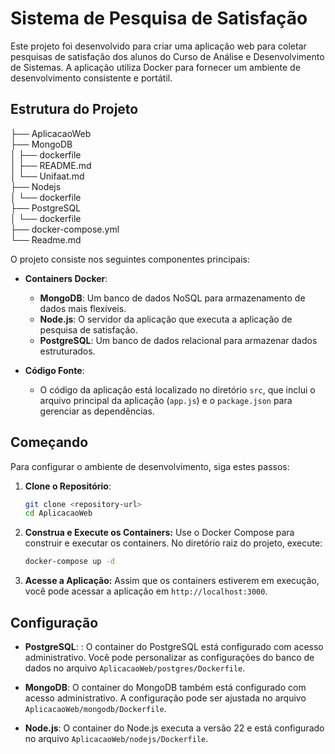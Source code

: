 # Sistema de Pesquisa de Satisfação

Este projeto foi desenvolvido para criar uma aplicação web para coletar pesquisas de satisfação dos alunos do Curso de Análise e Desenvolvimento de Sistemas. A aplicação utiliza Docker para fornecer um ambiente de desenvolvimento consistente e portátil.


## Estrutura do Projeto

├── AplicacaoWeb<br>
├── MongoDB<br>
│ ├── dockerfile<br>
│ ├── README.md<br>
│ └── Unifaat.md<br>
├── Nodejs<br>
│ └── dockerfile<br>
├── PostgreSQL<br>
│ └── dockerfile<br>
├── docker-compose.yml<br>
└── Readme.md<br>

O projeto consiste nos seguintes componentes principais:

- **Containers Docker**:
  - **MongoDB**: Um banco de dados NoSQL para armazenamento de dados mais flexíveis.
  - **Node.js**: O servidor da aplicação que executa a aplicação de pesquisa de satisfação.
  - **PostgreSQL**: Um banco de dados relacional para armazenar dados estruturados.

- **Código Fonte**:
  - O código da aplicação está localizado no diretório `src`, que inclui o arquivo principal da aplicação (`app.js`) e o `package.json` para gerenciar as dependências.

## Começando

Para configurar o ambiente de desenvolvimento, siga estes passos:

1. **Clone o Repositório**:
   ```bash
   git clone <repository-url>
   cd AplicacaoWeb
   ```

2. **Construa e Execute os Containers:** Use o Docker Compose para construir e executar os containers. No diretório raiz do projeto, execute:
   ```bash
   docker-compose up -d
   ```

3. **Acesse a Aplicação:** Assim que os containers estiverem em execução, você pode acessar a aplicação em `http://localhost:3000`.

## Configuração

- **PostgreSQL**: : O container do PostgreSQL está configurado com acesso administrativo. Você pode personalizar as configurações do banco de dados no arquivo `AplicacaoWeb/postgres/Dockerfile`.

- **MongoDB**: O container do MongoDB também está configurado com acesso administrativo. A configuração pode ser ajustada no arquivo `AplicacaoWeb/mongodb/Dockerfile`.

- **Node.js**: O container do Node.js executa a versão 22 e está configurado no arquivo `AplicacaoWeb/nodejs/Dockerfile`.